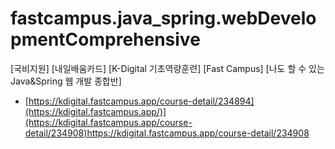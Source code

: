 # fastcampus.java_spring.webDevelopmentComprehensive
[국비지원] [내일배움카드] [K-Digital 기초역량훈련] [Fast Campus] [나도 할 수 있는 Java&amp;Spring 웹 개발 종합반]

* [https://kdigital.fastcampus.app/course-detail/234894](https://kdigital.fastcampus.app/)](https://kdigital.fastcampus.app/course-detail/234908)https://kdigital.fastcampus.app/course-detail/234908
